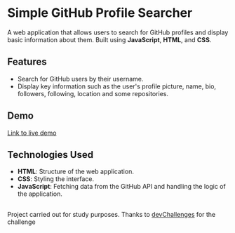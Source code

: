 # Simple GitHub Profile Searcher

A web application that allows users to search for GitHub profiles and display basic information about them. Built using **JavaScript**, **HTML**, and **CSS**.

## Features
- Search for GitHub users by their username.
- Display key information such as the user's profile picture, name, bio, followers, following, location and some repositories.

## Demo
[Link to live demo](https://github-profile-by-userjamt.netlify.app/)

## Technologies Used
- **HTML**: Structure of the web application.
- **CSS**: Styling the interface.
- **JavaScript**: Fetching data from the GitHub API and handling the logic of the application.

##
Project carried out for study purposes. Thanks to [devChallenges](https://devchallenges.io/) for the challenge
